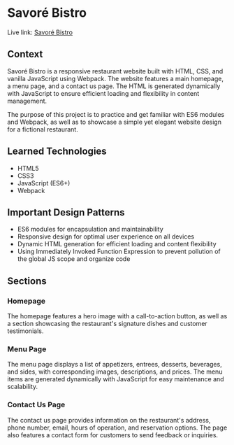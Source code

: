 # Savoré Bistro
Live link: <a href="https://ejrcarr.github.io/restaurant-page/">Savoré Bistro</a>

## Context
Savoré Bistro is a responsive restaurant website built with HTML, CSS, and vanilla JavaScript using Webpack. The website features a main homepage, a menu page, and a contact us page. The HTML is generated dynamically with JavaScript to ensure efficient loading and flexibility in content management.

The purpose of this project is to practice and get familiar with ES6 modules and Webpack, as well as to showcase a simple yet elegant website design for a fictional restaurant.

## Learned Technologies
<ul>
  <li>HTML5</li>
  <li>CSS3</li>
  <li>JavaScript (ES6+)</li>
  <li>Webpack</li>
</ul>

## Important Design Patterns
<ul>
<li>ES6 modules for encapsulation and maintainability</li>
<li>Responsive design for optimal user experience on all devices</li>
<li>Dynamic HTML generation for efficient loading and content flexibility</li>
<li>Using Immediately Invoked Function Expression to prevent pollution of the global JS scope and organize code</li>
</ul>

## Sections
### Homepage
The homepage features a hero image with a call-to-action button, as well as a section showcasing the restaurant's signature dishes and customer testimonials.

### Menu Page
The menu page displays a list of appetizers, entrees, desserts, beverages, and sides, with corresponding images, descriptions, and prices. The menu items are generated dynamically with JavaScript for easy maintenance and scalability.

### Contact Us Page
The contact us page provides information on the restaurant's address, phone number, email, hours of operation, and reservation options. The page also features a contact form for customers to send feedback or inquiries.
